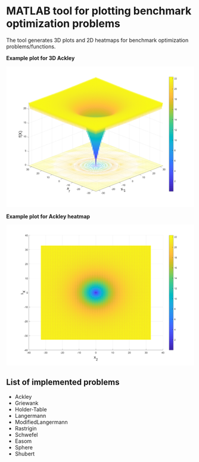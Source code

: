 # MATLAB tool for plotting benchmark optimization problems
The tool generates 3D plots and 2D heatmaps for benchmark optimization problems/functions.

**Example plot for 3D Ackley**

![Alt text](/images/Ackley3D.png?raw=true "Ackley 3D")

**Example plot for Ackley heatmap**

![Alt text](/images/AckleyHeatmap.png?raw=true "Ackley heatmap")

## List of implemented problems

* Ackley
* Griewank
* Holder-Table
* Langermann
* ModifiedLangermann
* Rastrigin
* Schwefel
* Easom
* Sphere
* Shubert
